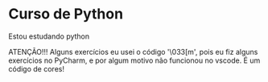 # Curso de Python
 Estou estudando python

ATENÇÃO!!! Alguns exercícios eu usei o código '\033[m', pois eu fiz alguns exercícios no PyCharm, e por algum motivo não funcionou no  vscode. É um código de cores!